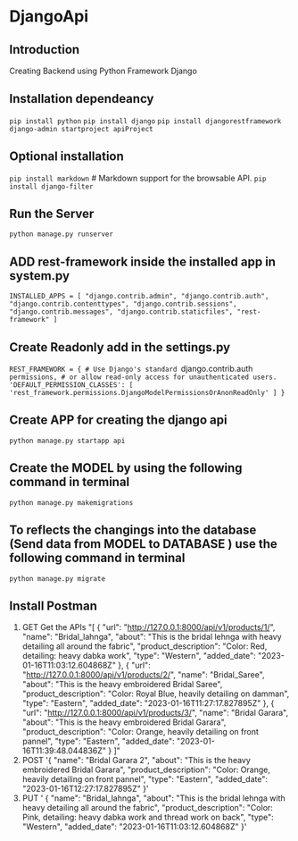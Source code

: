 # DjangoApi

## Introduction
Creating Backend using Python Framework Django

## Installation dependeancy

`pip install python`
`pip install django`
`pip install djangorestframework`
`django-admin startproject apiProject`

## Optional installation
`pip install markdown`       # Markdown support for the browsable API.
`pip install django-filter`

## Run the Server

`python manage.py runserver`

## ADD rest-framework inside the installed app in system.py

`INSTALLED_APPS = [
    "django.contrib.admin",
    "django.contrib.auth",
    "django.contrib.contenttypes",
    "django.contrib.sessions",
    "django.contrib.messages",
    "django.contrib.staticfiles",
    "rest-framework"
]`

## Create Readonly add in the settings.py
`REST_FRAMEWORK = {
    # Use Django's standard `django.contrib.auth` permissions,
    # or allow read-only access for unauthenticated users.
    'DEFAULT_PERMISSION_CLASSES': [
        'rest_framework.permissions.DjangoModelPermissionsOrAnonReadOnly'
    ]
}`

## Create APP for creating the django api
`python manage.py startapp api`

## Create the MODEL by using the following command in terminal
`python manage.py makemigrations` 

## To reflects the changings into the database (Send data from MODEL to DATABASE ) use the following command in terminal
`python manage.py migrate`

## Install Postman 
1. GET   Get the APIs
   "[
    {
        "url": "http://127.0.0.1:8000/api/v1/products/1/",
        "name": "Bridal_lahnga",
        "about": "This is the bridal lehnga with heavy detailing all around the fabric",
        "product_description": "Color: Red, detailing: heavy dabka work",
        "type": "Western",
        "added_date": "2023-01-16T11:03:12.604868Z"
    },
    {
        "url": "http://127.0.0.1:8000/api/v1/products/2/",
        "name": "Bridal_Saree",
        "about": "This is the heavy embroidered Bridal Saree",
        "product_description": "Color: Royal Blue, heavily detailing on damman",
        "type": "Eastern",
        "added_date": "2023-01-16T11:27:17.827895Z"
    },
    {
        "url": "http://127.0.0.1:8000/api/v1/products/3/",
        "name": "Bridal Garara",
        "about": "This is the heavy embroidered Bridal Garara",
        "product_description": "Color: Orange, heavily detailing on front pannel",
        "type": "Eastern",
        "added_date": "2023-01-16T11:39:48.044836Z"
    }
]"
2. POST 
    '{
    "name": "Bridal Garara 2",
    "about": "This is the heavy embroidered Bridal Garara",
    "product_description": "Color: Orange, heavily detailing on front pannel",
    "type": "Eastern",
    "added_date": "2023-01-16T12:27:17.827895Z"
}'
3. PUT
    ' {
        "name": "Bridal_lahnga",
        "about": "This is the bridal lehnga with heavy detailing all around the fabric",
        "product_description": "Color: Pink, detailing: heavy dabka work and thread work on back",
        "type": "Western",
        "added_date": "2023-01-16T11:03:12.604868Z"
    }'



